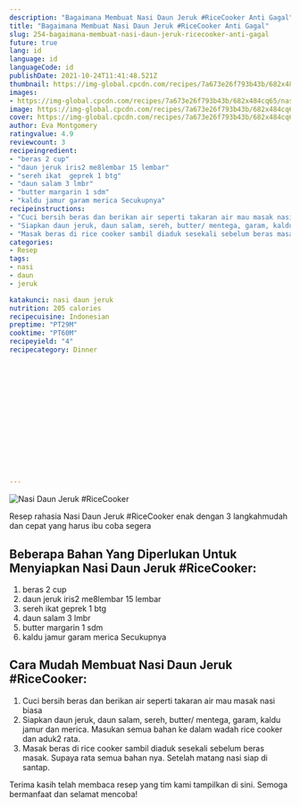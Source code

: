 ```yaml
---
description: "Bagaimana Membuat Nasi Daun Jeruk #RiceCooker Anti Gagal"
title: "Bagaimana Membuat Nasi Daun Jeruk #RiceCooker Anti Gagal"
slug: 254-bagaimana-membuat-nasi-daun-jeruk-ricecooker-anti-gagal
future: true
lang: id
language: id
languageCode: id
publishDate: 2021-10-24T11:41:48.521Z 
thumbnail: https://img-global.cpcdn.com/recipes/7a673e26f793b43b/682x484cq65/nasi-daun-jeruk-ricecooker-foto-resep-utama.webp
images:
- https://img-global.cpcdn.com/recipes/7a673e26f793b43b/682x484cq65/nasi-daun-jeruk-ricecooker-foto-resep-utama.webp
image: https://img-global.cpcdn.com/recipes/7a673e26f793b43b/682x484cq65/nasi-daun-jeruk-ricecooker-foto-resep-utama.webp
cover: https://img-global.cpcdn.com/recipes/7a673e26f793b43b/682x484cq65/nasi-daun-jeruk-ricecooker-foto-resep-utama.webp
author: Eva Montgomery
ratingvalue: 4.9
reviewcount: 3
recipeingredient:
- "beras 2 cup"
- "daun jeruk iris2 me8lembar 15 lembar"
- "sereh ikat  geprek 1 btg"
- "daun salam 3 lmbr"
- "butter margarin 1 sdm"
- "kaldu jamur garam merica Secukupnya"
recipeinstructions:
- "Cuci bersih beras dan berikan air seperti takaran air mau masak nasi biasa"
- "Siapkan daun jeruk, daun salam, sereh, butter/ mentega, garam, kaldu jamur dan merica. Masukan semua bahan ke dalam wadah rice cooker dan aduk2 rata."
- "Masak beras di rice cooker sambil diaduk sesekali sebelum beras masak. Supaya rata semua bahan nya. Setelah matang nasi siap di santap."
categories:
- Resep
tags:
- nasi
- daun
- jeruk

katakunci: nasi daun jeruk 
nutrition: 205 calories
recipecuisine: Indonesian
preptime: "PT29M"
cooktime: "PT60M"
recipeyield: "4"
recipecategory: Dinner


     
    
    
    
    
    
    
    
    
    
    
      
    
---
```



![Nasi Daun Jeruk #RiceCooker](https://img-global.cpcdn.com/recipes/7a673e26f793b43b/682x484cq65/nasi-daun-jeruk-ricecooker-foto-resep-utama.webp)

Resep rahasia Nasi Daun Jeruk #RiceCooker  enak dengan 3 langkahmudah dan cepat yang harus ibu coba segera

<!--inarticleads1-->

## Beberapa Bahan Yang Diperlukan Untuk Menyiapkan Nasi Daun Jeruk #RiceCooker:

1. beras 2 cup
1. daun jeruk iris2 me8lembar 15 lembar
1. sereh ikat  geprek 1 btg
1. daun salam 3 lmbr
1. butter margarin 1 sdm
1. kaldu jamur garam merica Secukupnya



<!--inarticleads2-->

## Cara Mudah Membuat Nasi Daun Jeruk #RiceCooker:

1. Cuci bersih beras dan berikan air seperti takaran air mau masak nasi biasa
1. Siapkan daun jeruk, daun salam, sereh, butter/ mentega, garam, kaldu jamur dan merica. Masukan semua bahan ke dalam wadah rice cooker dan aduk2 rata.
1. Masak beras di rice cooker sambil diaduk sesekali sebelum beras masak. Supaya rata semua bahan nya. Setelah matang nasi siap di santap.




Terima kasih telah membaca resep yang tim kami tampilkan di sini. Semoga bermanfaat dan selamat mencoba!
